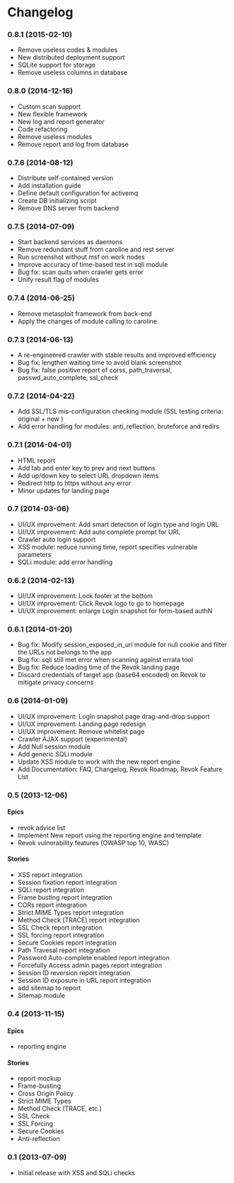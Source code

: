 # Changelog

### 0.8.1 (2015-02-10)
* Remove useless codes & modules
* New distributed deployment support
* SQLite support for storage
* Remove useless columns in database

### 0.8.0 (2014-12-16)
* Custom scan support
* New flexible framework
* New log and report generator
* Code refactoring
* Remove useless modules
* Remove report and log from database

### 0.7.6 (2014-08-12)
* Distribute self-contained version
* Add installation guide
* Define default configuration for activemq
* Create DB initializing script
* Remove DNS server from backend

### 0.7.5 (2014-07-09)
* Start backend services as daemons
* Remove redundant stuff from caroline and rest server
* Run screenshot without msf on work nodes
* Improve accuracy of time-based test in sqli module
* Bug fix: scan quits when crawler gets error
* Unify result flag of modules

### 0.7.4 (2014-06-25)
* Remove metasploit framework from back-end
* Apply the changes of module calling to caroline

### 0.7.3 (2014-06-13)
* A re-engineered crawler with stable results and improved efficiency
* Bug fix: lengthen waiting time to avoid blank screenshot
* Bug fix: false positive report of corss, path_traversal, passwd_auto_complete, ssl_check

### 0.7.2 (2014-04-22)
* Add SSL/TLS mis-configuration checking module (SSL testing criteria: original + new )
* Add error handling for modules: anti_reflection, bruteforce and redirs

### 0.7.1 (2014-04-01)
* HTML report
* Add tab and enter key to prev and next buttons
* Add up/down key to select URL dropdown items
* Redirect http to https without any error
* Minor updates for landing page

### 0.7 (2014-03-06)
* UI/UX improvement: Add smart detection of login type and login URL
* UI/UX improvement: Add auto complete prompt for URL
* Crawler auto login support
* XSS module: reduce running time, report specifies vulnerable parameters
* SQLi module: add error handling

### 0.6.2 (2014-02-13)
* UI/UX improvement: Lock footer at the bottom
* UI/UX improvement: Click Revok logo to go to homepage
* UI/UX improvement: enlarge Login snapshot for form-based authN

### 0.6.1 (2014-01-20)
* Bug fix: Modify session_exposed_in_url module for null cookie and filter the URLs not belongs to the app
* Bug fix: sqli still met error when scanning against errata tool
* Bug fix: Reduce loading time of the Revok landing page
* Discard credentials of target app (base64 encoded) on Revok to mitigate privacy concerns

### 0.6 (2014-01-09)
* UI/UX improvement: LogIn snapshot page drag-and-drop support
* UI/UX improvement: Landing page redesign
* UI/UX improvement: Remove whitelist page
* Crawler AJAX support (experimental)
* Add Null session module
* Add generic SQLi module
* Update XSS module to work with the new report engine
* Add Documentation: FAQ, Changelog, Revok Roadmap, Revok Feature List

### 0.5 (2013-12-06)
#### Epics
* revok advice list
* Implement New report using the reporting engine and template
* Revok vulnerability features (OWASP top 10, WASC)

#### Stories
* XSS report integration
* Session fixation report integration
* SQLi report integration
* Frame busting report integration
* CORs report integration
* Strict MIME Types report integration
* Method Check (TRACE) report integration
* SSL Check report integration
* SSL forcing report integration
* Secure Cookies report integration
* Path Travesal report integration
* Password Auto-complete enabled report integration
* Forcefully Access admin pages report integration
* Session ID reversion report integration
* Session ID exposure in URL report integration
* add sitemap to report
* Sitemap module

### 0.4 (2013-11-15)
#### Epics
* reporting engine

#### Stories
* report mockup
* Frame-busting
* Cross Origin Policy
* Strict MIME Types
* Method Check (TRACE, etc.)
* SSL Check
* SSL Forcing
* Secure Cookies
* Anti-reflection

### 0.1 (2013-07-09)
* Initial release with XSS and SQLi checks

